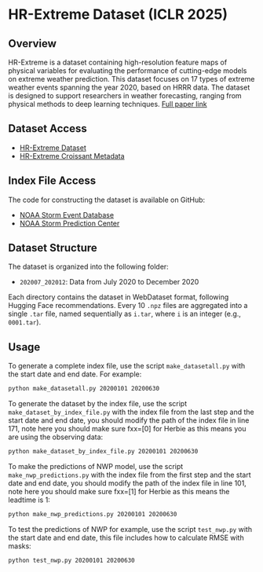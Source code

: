 # HR-Extreme Dataset (ICLR 2025)

## Overview
HR-Extreme is a dataset containing high-resolution feature maps of physical variables for evaluating the performance of cutting-edge models on extreme weather prediction. This dataset focuses on 17 types of extreme weather events spanning the year 2020, based on HRRR data. The dataset is designed to support researchers in weather forecasting, ranging from physical methods to deep learning techniques. [Full paper link]()

## Dataset Access
- [HR-Extreme Dataset](https://huggingface.co/datasets/NianRan1/HR-Extreme)
- [HR-Extreme Croissant Metadata](https://huggingface.co/api/datasets/NianRan1/HR-Extreme/croissant)

## Index File Access
The code for constructing the dataset is available on GitHub:
- [NOAA Storm Event Database](https://www.ncdc.noaa.gov/stormevents/ftp.jsp)
- [NOAA Storm Prediction Center](https://www.spc.noaa.gov/climo/reports/)

## Dataset Structure
The dataset is organized into the following folder:
- `202007_202012`: Data from July 2020 to December 2020

Each directory contains the dataset in WebDataset format, following Hugging Face recommendations. Every 10 `.npz` files are aggregated into a single `.tar` file, named sequentially as `i.tar`, where `i` is an integer (e.g., `0001.tar`).

## Usage
To generate a complete index file, use the script `make_datasetall.py` with the start date and end date. For example:
```bash
python make_datasetall.py 20200101 20200630
```
To generate the dataset by the index file, use the script `make_dataset_by_index_file.py` with the index file from the last step and the start date and end date, you should modify the path of the index file in line 171, note here you should make sure fxx=[0] for Herbie as this means you are using the observing data:
```bash
python make_dataset_by_index_file.py 20200101 20200630
```
To make the predictions of NWP model, use the script `make_nwp_predictions.py` with the index file from the first step and the start date and end date, you should modify the path of the index file in line 101, note here you should make sure fxx=[1] for Herbie as this means the leadtime is 1:
```bash
python make_nwp_predictions.py 20200101 20200630
```
To test the predictions of NWP for example, use the script `test_nwp.py` with the start date and end date, this file includes how to calculate RMSE with masks:
```bash
python test_nwp.py 20200101 20200630
```

